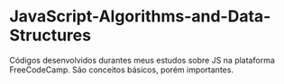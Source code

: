 # JavaScript-Algorithms-and-Data-Structures
Códigos desenvolvidos durantes meus estudos sobre JS na plataforma FreeCodeCamp.
São conceitos básicos, porém importantes.
